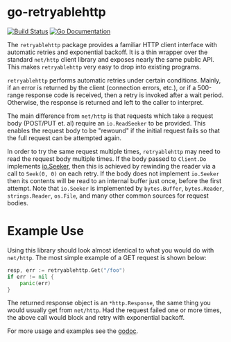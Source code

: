 go-retryablehttp
================

[![Build Status](http://img.shields.io/travis/hashicorp/go-retryablehttp.svg?style=flat-square)][travis]
[![Go Documentation](http://img.shields.io/badge/go-documentation-blue.svg?style=flat-square)][godocs]

[travis]: http://travis-ci.org/hashicorp/go-retryablehttp
[godocs]: http://godoc.org/github.com/hashicorp/go-retryablehttp

The `retryablehttp` package provides a familiar HTTP client interface with
automatic retries and exponential backoff. It is a thin wrapper over the
standard `net/http` client library and exposes nearly the same public API. This
makes `retryablehttp` very easy to drop into existing programs.

`retryablehttp` performs automatic retries under certain conditions. Mainly, if
an error is returned by the client (connection errors, etc.), or if a 500-range
response code is received, then a retry is invoked after a wait period.
Otherwise, the response is returned and left to the caller to interpret.

The main difference from `net/http` is that requests which take a request body
(POST/PUT et. al) require an `io.ReadSeeker` to be provided. This enables the
request body to be "rewound" if the initial request fails so that the full
request can be attempted again.

In order to try the same request multiple times, `retryablehttp` may need to
read the request body multiple times. If the body passed to `Client.Do`
implements [io.Seeker](`https://golang.org/pkg/io/#Seeker`), then this is
achieved by rewinding the reader via a call to `Seek(0, 0)` on each retry. If
the body does not implement `io.Seeker` then its contents will be read to an
internal buffer just once, before the first attempt. Note that `io.Seeker` is
implemented by `bytes.Buffer`, `bytes.Reader`, `strings.Reader`, `os.File`, and
many other common sources for request bodies.

Example Use
===========

Using this library should look almost identical to what you would do with
`net/http`. The most simple example of a GET request is shown below:

```go
resp, err := retryablehttp.Get("/foo")
if err != nil {
    panic(err)
}
```

The returned response object is an `*http.Response`, the same thing you would
usually get from `net/http`. Had the request failed one or more times, the above
call would block and retry with exponential backoff.

For more usage and examples see the
[godoc](http://godoc.org/github.com/hashicorp/go-retryablehttp).
